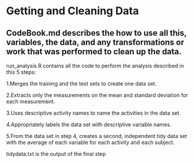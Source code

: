 # Getting and Cleaning Data
## CodeBook.md describes the how to use all this, variables, the data, and any transformations or work that was performed to clean up the data.

run_analysis.R contains all the code to perform the analysis described in this 5 steps:

1.Merges the training and the test sets to create one data set.

2.Extracts only the measurements on the mean and standard deviation for each measurement.

3.Uses descriptive activity names to name the activities in the data set.

4.Appropriately labels the data set with descriptive variable names.

5.From the data set in step 4, creates a second, independent tidy data set with the average of each variable for each activity and each subject.

tidydata.txt is the output of the final step
